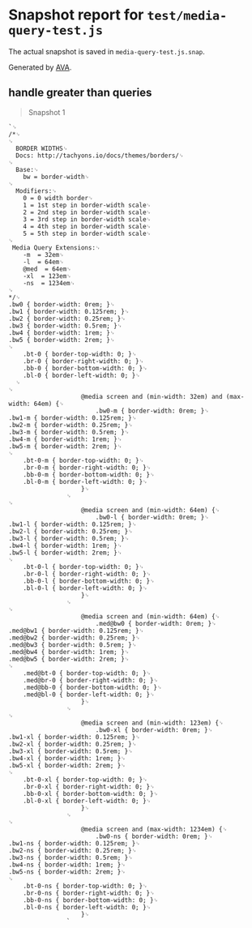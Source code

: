 # Snapshot report for `test/media-query-test.js`

The actual snapshot is saved in `media-query-test.js.snap`.

Generated by [AVA](https://ava.li).

## handle greater than queries

> Snapshot 1

    `␊
    /*␊
    ␊
      BORDER WIDTHS␊
      Docs: http://tachyons.io/docs/themes/borders/␊
    ␊
      Base:␊
        bw = border-width␊
    ␊
      Modifiers:␊
        0 = 0 width border␊
        1 = 1st step in border-width scale␊
        2 = 2nd step in border-width scale␊
        3 = 3rd step in border-width scale␊
        4 = 4th step in border-width scale␊
        5 = 5th step in border-width scale␊
    ␊
     Media Query Extensions:␊
        -m  = 32em␊
        -l  = 64em␊
        @med  = 64em␊
        -xl  = 123em␊
        -ns  = 1234em␊
    ␊
    */␊
    .bw0 { border-width: 0rem; }␊
    .bw1 { border-width: 0.125rem; }␊
    .bw2 { border-width: 0.25rem; }␊
    .bw3 { border-width: 0.5rem; }␊
    .bw4 { border-width: 1rem; }␊
    .bw5 { border-width: 2rem; }␊
    ␊
        .bt-0 { border-top-width: 0; }␊
        .br-0 { border-right-width: 0; }␊
        .bb-0 { border-bottom-width: 0; }␊
        .bl-0 { border-left-width: 0; }␊
      ␊
    ␊
    					@media screen and (min-width: 32em) and (max-width: 64em) {␊
    						.bw0-m { border-width: 0rem; }␊
    .bw1-m { border-width: 0.125rem; }␊
    .bw2-m { border-width: 0.25rem; }␊
    .bw3-m { border-width: 0.5rem; }␊
    .bw4-m { border-width: 1rem; }␊
    .bw5-m { border-width: 2rem; }␊
    ␊
        .bt-0-m { border-top-width: 0; }␊
        .br-0-m { border-right-width: 0; }␊
        .bb-0-m { border-bottom-width: 0; }␊
        .bl-0-m { border-left-width: 0; }␊
    					}␊
    				␊
    ␊
    					@media screen and (min-width: 64em) {␊
    						.bw0-l { border-width: 0rem; }␊
    .bw1-l { border-width: 0.125rem; }␊
    .bw2-l { border-width: 0.25rem; }␊
    .bw3-l { border-width: 0.5rem; }␊
    .bw4-l { border-width: 1rem; }␊
    .bw5-l { border-width: 2rem; }␊
    ␊
        .bt-0-l { border-top-width: 0; }␊
        .br-0-l { border-right-width: 0; }␊
        .bb-0-l { border-bottom-width: 0; }␊
        .bl-0-l { border-left-width: 0; }␊
    					}␊
    				␊
    ␊
    					@media screen and (min-width: 64em) {␊
    						.med@bw0 { border-width: 0rem; }␊
    .med@bw1 { border-width: 0.125rem; }␊
    .med@bw2 { border-width: 0.25rem; }␊
    .med@bw3 { border-width: 0.5rem; }␊
    .med@bw4 { border-width: 1rem; }␊
    .med@bw5 { border-width: 2rem; }␊
    ␊
        .med@bt-0 { border-top-width: 0; }␊
        .med@br-0 { border-right-width: 0; }␊
        .med@bb-0 { border-bottom-width: 0; }␊
        .med@bl-0 { border-left-width: 0; }␊
    					}␊
    				␊
    ␊
    					@media screen and (min-width: 123em) {␊
    						.bw0-xl { border-width: 0rem; }␊
    .bw1-xl { border-width: 0.125rem; }␊
    .bw2-xl { border-width: 0.25rem; }␊
    .bw3-xl { border-width: 0.5rem; }␊
    .bw4-xl { border-width: 1rem; }␊
    .bw5-xl { border-width: 2rem; }␊
    ␊
        .bt-0-xl { border-top-width: 0; }␊
        .br-0-xl { border-right-width: 0; }␊
        .bb-0-xl { border-bottom-width: 0; }␊
        .bl-0-xl { border-left-width: 0; }␊
    					}␊
    				␊
    ␊
    					@media screen and (max-width: 1234em) {␊
    						.bw0-ns { border-width: 0rem; }␊
    .bw1-ns { border-width: 0.125rem; }␊
    .bw2-ns { border-width: 0.25rem; }␊
    .bw3-ns { border-width: 0.5rem; }␊
    .bw4-ns { border-width: 1rem; }␊
    .bw5-ns { border-width: 2rem; }␊
    ␊
        .bt-0-ns { border-top-width: 0; }␊
        .br-0-ns { border-right-width: 0; }␊
        .bb-0-ns { border-bottom-width: 0; }␊
        .bl-0-ns { border-left-width: 0; }␊
    					}␊
    				`
